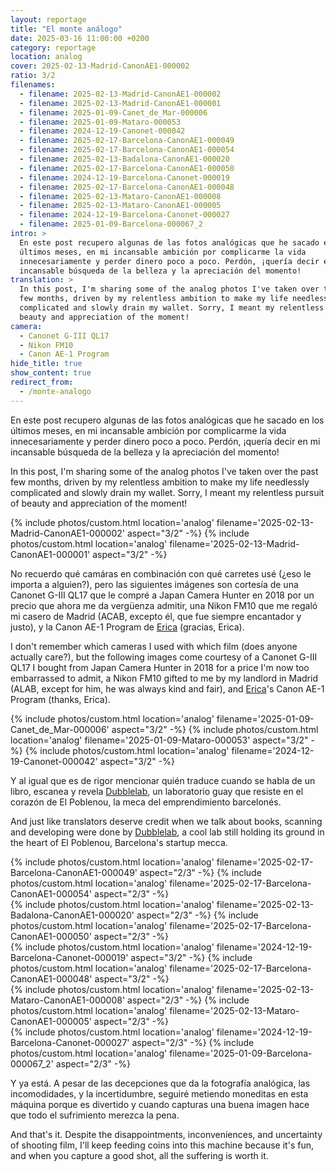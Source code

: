 ```yaml
---
layout: reportage
title: "El monte análogo"
date: 2025-03-16 11:00:00 +0200
category: reportage
location: analog
cover: 2025-02-13-Madrid-CanonAE1-000002
ratio: 3/2
filenames:
  - filename: 2025-02-13-Madrid-CanonAE1-000002
  - filename: 2025-02-13-Madrid-CanonAE1-000001
  - filename: 2025-01-09-Canet_de_Mar-000006
  - filename: 2025-01-09-Mataro-000053
  - filename: 2024-12-19-Canonet-000042
  - filename: 2025-02-17-Barcelona-CanonAE1-000049
  - filename: 2025-02-17-Barcelona-CanonAE1-000054
  - filename: 2025-02-13-Badalona-CanonAE1-000020
  - filename: 2025-02-17-Barcelona-CanonAE1-000050
  - filename: 2024-12-19-Barcelona-Canonet-000019
  - filename: 2025-02-17-Barcelona-CanonAE1-000048
  - filename: 2025-02-13-Mataro-CanonAE1-000008
  - filename: 2025-02-13-Mataro-CanonAE1-000005
  - filename: 2024-12-19-Barcelona-Canonet-000027
  - filename: 2025-01-09-Barcelona-000067_2
intro: >
  En este post recupero algunas de las fotos analógicas que he sacado en los
  últimos meses, en mi incansable ambición por complicarme la vida
  innecesariamente y perder dinero poco a poco. Perdón, ¡quería decir en mi
  incansable búsqueda de la belleza y la apreciación del momento!
translation: >
  In this post, I'm sharing some of the analog photos I've taken over the past
  few months, driven by my relentless ambition to make my life needlessly
  complicated and slowly drain my wallet. Sorry, I meant my relentless pursuit of
  beauty and appreciation of the moment!
camera:
  - Canonet G-III QL17
  - Nikon FM10
  - Canon AE-1 Program
hide_title: true
show_content: true
redirect_from:
  - /monte-analogo
---
```


<div class="t">
    <p>
        En este post recupero algunas de las fotos analógicas que he sacado en los
        últimos meses, en mi incansable ambición por complicarme la vida
        innecesariamente y perder dinero poco a poco. Perdón, ¡quería decir en mi
        incansable búsqueda de la belleza y la apreciación del momento!
    </p>
    <p class="is-light">
In this post, I'm sharing some of the analog photos I've taken over the past
        few months, driven by my relentless ambition to make my life needlessly
        complicated and slowly drain my wallet. Sorry, I meant my relentless
        pursuit of beauty and appreciation of the moment!
</p>
</div>

<div class="g">
{% include photos/custom.html location='analog' filename='2025-02-13-Madrid-CanonAE1-000002' aspect="3/2" -%}
{% include photos/custom.html location='analog' filename='2025-02-13-Madrid-CanonAE1-000001' aspect="3/2" -%}
</div>

<div class="t">
    <p>No recuerdo qué camáras en combinación con qué carretes usé (¿eso le importa a alguien?), pero las siguientes imágenes son cortesía de una Canonet G-III QL17 que le compré a Japan Camera Hunter en 2018 por un precio que ahora me da vergüenza admitir, una Nikon FM10 que me regaló mi casero de Madrid (ACAB, excepto él, que fue siempre encantador y justo), y la Canon AE-1 Program de <a href="https://www.ericafustero.com">Erica</a> (gracias, Erica).</p>
    <p class="is-light"> I don't remember which cameras I used with which film (does anyone actually
    care?), but the following images come courtesy of a Canonet G-III QL17 I
    bought from Japan Camera Hunter in 2018 for a price I'm now too embarrassed
    to admit, a Nikon FM10 gifted to me by my landlord in Madrid (ALAB, except
    for him, he was always kind and fair), and <a href="https://www.ericafustero.com">Erica</a>'s Canon AE-1 Program
    (thanks, Erica).
        </p>
</div>

<div class="g">
{% include photos/custom.html location='analog' filename='2025-01-09-Canet_de_Mar-000006' aspect="3/2" -%}
{% include photos/custom.html location='analog' filename='2025-01-09-Mataro-000053' aspect="3/2" -%}
{% include photos/custom.html location='analog' filename='2024-12-19-Canonet-000042' aspect="3/2" -%}
</div>

<div class="t">
    <p>Y al igual que es de rigor mencionar quién traduce cuando se habla de un libro, escanea y revela <a href="https://dubblelab.com">Dubblelab</a>, un laboratorio guay que resiste en el corazón de El Poblenou, la meca del emprendimiento barcelonés.</p>
    <p class="is-light">And just like translators deserve credit when we talk
        about books, scanning and developing were done by <a
            href="https://dubblelab.com">Dubblelab</a>, a cool lab still
        holding its ground in the heart of El Poblenou, Barcelona's startup
        mecca.</p>
</div>

<div class="g">
<div class="h">
    {% include photos/custom.html location='analog' filename='2025-02-17-Barcelona-CanonAE1-000049' aspect="2/3" -%}
    {% include photos/custom.html location='analog' filename='2025-02-17-Barcelona-CanonAE1-000054' aspect="2/3" -%}
</div>
<div class="h">
    {% include photos/custom.html location='analog' filename='2025-02-13-Badalona-CanonAE1-000020' aspect="2/3" -%}
    {% include photos/custom.html location='analog' filename='2025-02-17-Barcelona-CanonAE1-000050' aspect="2/3" -%}
</div>
</div>

<div class="g">
<div class="g">
    {% include photos/custom.html location='analog' filename='2024-12-19-Barcelona-Canonet-000019' aspect="3/2" -%}
    {% include photos/custom.html location='analog' filename='2025-02-17-Barcelona-CanonAE1-000048' aspect="3/2" -%}
</div>

<div class="h">
    {% include photos/custom.html location='analog' filename='2025-02-13-Mataro-CanonAE1-000008' aspect="2/3" -%}
    {% include photos/custom.html location='analog' filename='2025-02-13-Mataro-CanonAE1-000005' aspect="2/3" -%}
</div>
<div class="h">
    {% include photos/custom.html location='analog' filename='2024-12-19-Barcelona-Canonet-000027' aspect="2/3" -%}
    {% include photos/custom.html location='analog' filename='2025-01-09-Barcelona-000067_2' aspect="2/3" -%}
</div>
</div>

<div class="t">
    <p>Y ya está. A pesar de las decepciones que da la fotografía analógica, las
        incomodidades, y la incertidumbre, seguiré metiendo moneditas en esta
        máquina porque es divertido y cuando capturas una buena imagen hace que
        todo el sufrimiento merezca la pena.</p>
    <p class="is-light">And that's it. Despite the disappointments,
        inconveniences, and uncertainty of shooting film, I'll keep feeding
        coins into this machine because it's fun, and when you capture a good
        shot, all the suffering is worth it.</p>
</div>
